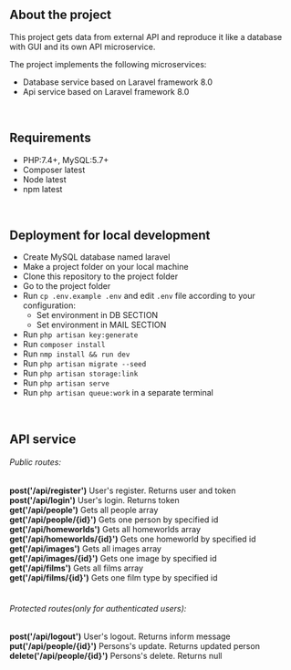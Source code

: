 <h2>About the project</h2>
This project gets data from external API and reproduce it like a database with GUI and its own API microservice. 

The project implements the following microservices:
<ul>
<li>Database service based on Laravel framework 8.0
<li>Api service based on Laravel framework 8.0
</ul>
<br>
<h2>Requirements</h2>
<ul>
<li> PHP:7.4+, MySQL:5.7+
<li> Composer latest
<li> Node latest
<li> npm latest
</ul>
<br>

<h2>Deployment for local development</h2>
<ul>
<li>Create MySQL database named laravel
<li>Make a project folder on your local machine
<li>Clone this repository to the project folder
<li>Go to the project folder
<li>Run <code>cp .env.example .env</code>  and edit <code>.env</code> file according to your configuration:
<ul>
<li>Set environment in DB SECTION
<li>Set environment in MAIL SECTION 
</ul>
<li>Run <code>php artisan key:generate</code>
<li>Run <code>composer install</code>
<li>Run <code>nmp install && run dev</code>
<li>Run <code>php artisan migrate --seed</code>
<li>Run <code>php artisan storage:link</code>
<li>Run <code>php artisan serve</code>
<li>Run <code>php artisan queue:work</code> in a separate terminal 
</ul>
<br>

<h2>API service</h2>

<h6>Public routes:</h6>
<b>post('/api/register')</b> User's register. Returns user and token <br>
<b>post('/api/login')</b>  User's login. Returns token <br> 
<b>get('/api/people')</b> Gets all people array<br>
<b>get('/api/people/{id}')</b> Gets one person by specified id<br>
<b>get('/api/homeworlds')</b> Gets all homeworlds array<br>
<b>get('/api/homeworlds/{id}')</b> Gets one homeworld by specified id<br>
<b>get('/api/images')</b> Gets all images array<br>
<b>get('/api/images/{id}')</b> Gets one image by specified id<br>
<b>get('/api/films')</b> Gets all films array<br>
<b>get('/api/films/{id}')</b> Gets one film type by specified id<br>
<br>
<h6>Protected routes(only for authenticated users):</h6>
<b>post('/api/logout')</b>  User's logout. Returns inform message <br>
<b>put('/api/people/{id}')</b>  Persons's update. Returns updated person <br>
<b>delete('/api/people/{id}')</b>  Persons's delete. Returns null <br>
